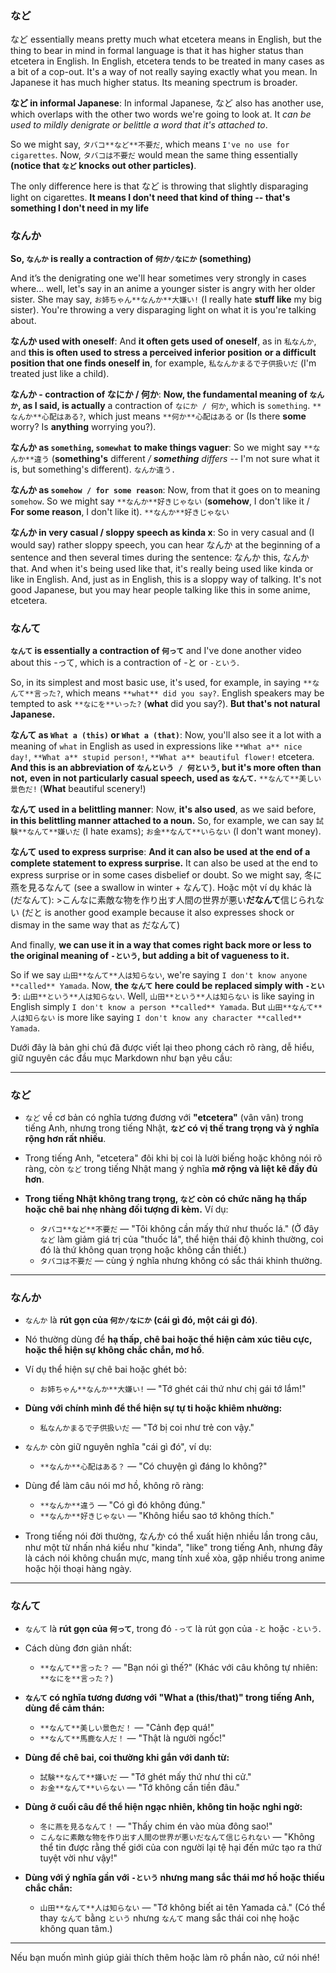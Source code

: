 ### など

など essentially means pretty much what etcetera means in English, but the thing to bear in mind in formal language is that it has higher status than etcetera in English. In English, etcetera tends to be treated in many cases as a bit of a cop-out. It's a way of not really saying exactly what you mean. In Japanese it has much higher status. Its meaning spectrum is broader.

**など in informal Japanese**: In informal Japanese, など also has another use, which overlaps with the other two words we're going to look at. It *can be used to mildly denigrate or belittle a word that it's attached to*.

So we might say, `タバコ**など**不要だ`, which means `I've no use for cigarettes`. Now, `タバコは不要だ` would mean the same thing essentially **(notice that `など` knocks out other particles)**.

The only difference here is that など is throwing that slightly disparaging light on cigarettes. **It means I don't need that kind of thing -- that's something I don't need in my life**

### なんか

**So, `なんか` is really a contraction of `何か/なにか` (something)**

And it’s the denigrating one we'll hear sometimes very strongly in cases where... well, let's say in an anime a younger sister is angry with her older sister. She may say, `お姉ちゃん**なんか**大嫌い!` (I really hate **stuff like** my big sister). You're throwing a very disparaging light on what it is you're talking about.

**なんか used with oneself**: And **it often gets used of oneself**, as in `私なんか`, and **this is often used to stress a perceived inferior position** **or a difficult position that one finds oneself in**, for example, `私なんかまるで子供扱いだ` (I'm treated just like a child).

**なんか - contraction of なにか / 何か**: **Now, the fundamental meaning of `なんか`, as I said, is actually** a contraction of `なにか / 何か`, which is `something`.  `**なんか**心配はある?`, which just means `**何か**心配はある` or (Is there **some** worry? Is **anything** worrying you?).

**なんか as `something`, `somewhat` to make things vaguer**: So we might say `**なんか**違う` (**something's** different _/ **something** differs_ -- I'm not sure what it is, but something's different). `なんか違う.`

**なんか as `somehow / for some reason`**: Now, from that it goes on to meaning `somehow`. So we might say `**なんか**好きじゃない` (**somehow**, I don't like it / **For some reason**, I don't like it). `**なんか**好きじゃない`

**なんか in very casual / sloppy speech as kinda x**: So in very casual and (I would say) rather sloppy speech, you can hear なんか at the beginning of a sentence and then several times during the sentence: なんか this, なんか that. And when it's being used like that, it's really being used like kinda or like in English. And, just as in English, this is a sloppy way of talking. It's not good Japanese, but you may hear people talking like this in some anime, etcetera. 
### なんて

**`なんて` is essentially a contraction of `何って`** and I've done another video about this -って, which is a contraction of -と or `-という`.

So, in its simplest and most basic use, it's used, for example, in saying `**なんて**言った?`, which means `**what** did you say?`. English speakers may be tempted to ask `**なにを**いった?` (**what** did you say?). **But that's not natural Japanese.**

**なんて as `What a (this)` or `What a (that)`**: Now, you'll also see it a lot with a meaning of `what` in English as used in expressions like `**What a** nice day!`, `**What a** stupid person!`, `**What a** beautiful flower!` etcetera. **And this is an abbreviation of `なんという / 何という`, but it's more often than not,** **even in not particularly casual speech, used as `なんて`.** `**なんて**美しい景色だ!` (**What** beautiful scenery!)

**なんて used in a belittling manner**: Now, **it's also used**, as we said before, **in this belittling manner attached to a noun.** So, for example, we can say `試験**なんて**嫌いだ` (I hate exams); `お金**なんて**いらない` (I don't want money).

**なんて used to express surprise**: **And it can also be used at the end of a complete statement to express surprise.** It can also be used at the end to express surprise or in some cases disbelief or doubt. So we might say, 冬に燕を見るなんて (see a swallow in winter + なんて). Hoặc một ví dụ khác là (だなんて): >こんなに素敵な物を作り出す人間の世界が悪い**だなんて**信じられない (だと is another good example because it also expresses shock or dismay in the same way that as だなんて)

And finally, **we can use it in a way that comes right back more or less** **to the original meaning of `-という`, but adding a bit of vagueness to it.**

So if we say `山田**なんて**人は知らない`, we're saying `I don't know anyone **called** Yamada`. Now, **the `なんて` here could be replaced simply with `-という`**: `山田**という**人は知らない`. Well, `山田**という**人は知らない` is like saying in English simply `I don't know a person **called** Yamada`. But `山田**なんて**人は知らない` is more like saying `I don't know any character **called** Yamada`.


Dưới đây là bản ghi chú đã được viết lại theo phong cách rõ ràng, dễ hiểu, giữ nguyên các đầu mục Markdown như bạn yêu cầu:

---

### など

* `など` về cơ bản có nghĩa tương đương với **"etcetera"** (vân vân) trong tiếng Anh, nhưng trong tiếng Nhật, **`など` có vị thế trang trọng và ý nghĩa rộng hơn rất nhiều**.
* Trong tiếng Anh, "etcetera" đôi khi bị coi là lười biếng hoặc không nói rõ ràng, còn `など` trong tiếng Nhật mang ý nghĩa **mở rộng và liệt kê đầy đủ hơn**.
* **Trong tiếng Nhật không trang trọng, `など` còn có chức năng hạ thấp hoặc chê bai nhẹ nhàng đối tượng đi kèm.**
  Ví dụ:

  * `タバコ**など**不要だ` — "Tôi không cần mấy thứ như thuốc lá."
    (Ở đây `など` làm giảm giá trị của "thuốc lá", thể hiện thái độ khinh thường, coi đó là thứ không quan trọng hoặc không cần thiết.)
  * `タバコは不要だ` — cùng ý nghĩa nhưng không có sắc thái khinh thường.

---

### なんか

* `なんか` là **rút gọn của `何か/なにか` (cái gì đó, một cái gì đó)**.
* Nó thường dùng để **hạ thấp, chê bai hoặc thể hiện cảm xúc tiêu cực, hoặc thể hiện sự không chắc chắn, mơ hồ**.
* Ví dụ thể hiện sự chê bai hoặc ghét bỏ:

  * `お姉ちゃん**なんか**大嫌い!` — "Tớ ghét cái thứ như chị gái tớ lắm!"
* **Dùng với chính mình để thể hiện sự tự ti hoặc khiêm nhường:**

  * `私なんかまるで子供扱いだ` — "Tớ bị coi như trẻ con vậy."
* `なんか` còn giữ nguyên nghĩa "cái gì đó", ví dụ:

  * `**なんか**心配はある？` — "Có chuyện gì đáng lo không?"
* Dùng để làm câu nói mơ hồ, không rõ ràng:

  * `**なんか**違う` — "Có gì đó không đúng."
  * `**なんか**好きじゃない` — "Không hiểu sao tớ không thích."
* Trong tiếng nói đời thường, なんか có thể xuất hiện nhiều lần trong câu, như một từ nhấn nhá kiểu như "kinda", "like" trong tiếng Anh, nhưng đây là cách nói không chuẩn mực, mang tính xuề xòa, gặp nhiều trong anime hoặc hội thoại hàng ngày.

---

### なんて

* `なんて` là **rút gọn của `何って`**, trong đó `-って` là rút gọn của `-と` hoặc `-という`.

* Cách dùng đơn giản nhất:

  * `**なんて**言った？` — "Bạn nói gì thế?"
    (Khác với câu không tự nhiên: `**なにを**言った？`)

* **`なんて` có nghĩa tương đương với "What a (this/that)" trong tiếng Anh, dùng để cảm thán:**

  * `**なんて**美しい景色だ！` — "Cảnh đẹp quá!"
  * `**なんて**馬鹿な人だ！` — "Thật là người ngốc!"

* **Dùng để chê bai, coi thường khi gắn với danh từ:**

  * `試験**なんて**嫌いだ` — "Tớ ghét mấy thứ như thi cử."
  * `お金**なんて**いらない` — "Tớ không cần tiền đâu."

* **Dùng ở cuối câu để thể hiện ngạc nhiên, không tin hoặc nghi ngờ:**

  * `冬に燕を見るなんて！` — "Thấy chim én vào mùa đông sao!"
  * `こんなに素敵な物を作り出す人間の世界が悪いだなんて信じられない` — "Không thể tin được rằng thế giới của con người lại tệ hại đến mức tạo ra thứ tuyệt vời như vậy!"

* **Dùng với ý nghĩa gần với `-という` nhưng mang sắc thái mơ hồ hoặc thiếu chắc chắn:**

  * `山田**なんて**人は知らない` — "Tớ không biết ai tên Yamada cả."
    (Có thể thay `なんて` bằng `という` nhưng `なんて` mang sắc thái coi nhẹ hoặc không quan tâm.)

---

Nếu bạn muốn mình giúp giải thích thêm hoặc làm rõ phần nào, cứ nói nhé!

